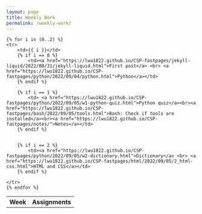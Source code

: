 ```yaml
---
layout: page
title: Weekly Work
permalink: /weekly-work/
---
```



<table>
    <tr>
        <th>Week</th>
        <th>Assignments</th>
    </tr>
    
    
    {% for i in (0..2) %}
    <tr>
        <td>{{ i }}</td>
        {% if i == 0 %}
            <td><a href="https://lwu1822.github.io/CSP-fastpages/jekyll-liquid/2022/08/31/jekyll-liquid.html">First post</a> <br> <a href="https://lwu1822.github.io/CSP-fastpages/python/2022/09/04/python.html">Python</a></td>
        {% endif %}

        {% if i == 1 %}
            <td> <a href="https://lwu1822.github.io/CSP-fastpages/python/2022/09/05/w1-python-quiz.html">Python quiz</a><br><a href="https://lwu1822.github.io/CSP-fastpages/bash/2022/09/05/tools.html">Bash: Check if tools are installed</a><br><a href="https://lwu1822.github.io/CSP-fastpages/notes/">Notes</a></td>
        {% endif %}

        
        {% if i == 2 %}
            <td><a href="https://lwu1822.github.io/CSP-fastpages/python/2022/09/05/w2-dictionary.html">Dictionary</a> <br> <a href="https://lwu1822.github.io/CSP-fastpages/html/2022/09/05/2_html-css.html">HTML and CSS</a></td>
        {% endif %}

    </tr>
    {% endfor %}
    


</table>

